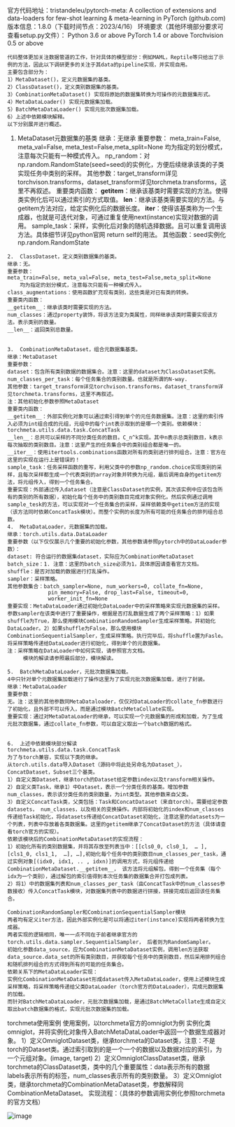 官方代码地址：tristandeleu/pytorch-meta: A collection of extensions and data-loaders for few-shot learning & meta-learning in PyTorch (github.com)
	版本信息：1.8.0（下载时间节点：2023/4/16）
	环境要求（其他环境部分要求可查看setup.py文件）：
	Python 3.6 or above
	PyTorch 1.4 or above
	Torchvision 0.5 or above
	
	代码整体更加关注数据管道的工作，针对具体的模型部分：例如MAML，Reptile等只给出了示例的方法，因此以下调研更多的关注于其data的pipeline实现，并实现自用。
	主要包含部分为：
	1）MetaDataset()，定义元数据集的基类。
	2）ClassDataset()，定义类别数据集的基类。
	3）CombinationMetaDataset() 实现将原始的数据集转换为可操作的元数据集形式。
	4）MetaDataLoader() 实现元数据集加载。
	5）BatchMetaDataLoader() 实现元批次数据集加载。
	6）上述中依赖模块解释。
	以下分别展开进行概述。
  1.  MetaDataset元数据集的基类
	继承：无继承
	重要参数：
	meta_train=False, meta_val=False, meta_test=False,meta_split=None
	均为指定的划分模式，注意每次只能有一种模式传入。
	np_random：对np.random.RandomState(seed=seed)的实例化，方便后续继承该类的子类实现任务中类别的采样。
	其他参数：target_transform详见torchvison.transforms，dataset_transform详见torchmeta.transforms，这里不再叙述。
	重要类内函数：
	__getitem__：继承该基类时需要实现的方法。使得类实例化后可以通过索引的方式取值。
	__len__：继承该基类需要实现的方法。与getitem方法对应，给定实例化后的数据长度。
	__iter__：使得该基类称为一个生成器，也就是可迭代对象，可通过重复使用next(instance)实现对数据的调用。
	sample_task：采样，实例化后对象的随机选择数据。且可以重复调用该方法。具体细节详见python官网 return self的用法。
	其他函数：seed实例化np.random.RandomState

	2.  ClassDataset，定义类别数据集的基类。
	继承：无。
	重要参数：
	meta_train=False, meta_val=False, meta_test=False,meta_split=None
		均为指定的划分模式，注意每次只能有一种模式传入。
	class_augmentations：使用函数扩充现有类别，这些类是对已有类的转换。
	重要类内函数：
	__getitem__：继承该类时需要实现的方法。
	num_classes：通过property装饰，将该方法变为类属性，同样继承该类时需要实现该方法。表示类别的数量。
	__len__：返回类别总数量。


	3.  CombinationMetaDataset，组合元数据集基类。
	继承：MetaDataset
	重要参数：
	dataset：包含所有类别数据的数据集合。注意：这里的dataset为ClassDataset实例。
	num_classes_per_task：每个任务集合的类别数量。也就是所谓的N-way.
	其他参数：target_transform详见torchvison.transforms，dataset_transform详见torchmeta.transforms，这里不再叙述。
	注：其他初始化参数参照MetaDataset
	重要类内函数：
	__getitem__：外部实例化对象可以通过索引得到单个的元任务数据集。注意：这里的索引传入必须为int组合成的元组，元组中的每个int表示取到的是哪一个类别。依赖模块：torchmeta.utils.data.task.ConcatTask
	__len__：总共可以采样的不同分类任务的数目。C_n^k实现。其中n表示总类别数目，k表示每次抽取的类别数目。注意：这里产生的任务集合中的类别组合都是唯一的。
	__iter__：使用itertools.combinations函数对所有的类别进行排列组合。注意：官方在这里的实现在运行上是错误的！
	sample_task：任务采样函数的重写，利用父类中的参数np_random.choice实现类别的采样，且每次采样都生成一个代表类别的array对象并转换为元组，最后调用自身的getitem方法，将元组传入，得到一个任务集合。
	重要实现：外部通过传入dataset（注意是ClassDataset的实例，其次该实例中应该包含所有的类别的所有数据），初始化每个任务中的类别数目完成对象实例化。然后实例通过调用sample_tesk的方法，可以实现对一个任务集合的采样，采样依赖类中getitem方法的实现（该方法同时依赖ConcatTask模块）。而整个实例的长度为所有可能的任务集合的排列组合总数。
	4.  MetaDataLoader，元数据集的加载。
	继承：torch.utils.data.DataLoader
	重要参数（以下仅仅展示几个重要的初始化参数，其他参数请参照pytorch中的DataLoader参数）：
	dataset: 符合运行的数据集dataset，实际应为CombinationMetaDataset
	batch_size：1. 注意：这里的batch_size必须为1，具体原因请查看官方文档。
	shuffle：是否对加载的数据进行打乱操作。
	sampler：采样策略。
	其他参数集合：batch_sampler=None, num_workers=0, collate_fn=None,
                 pin_memory=False, drop_last=False, timeout=0,
                 worker_init_fn=None
	重要实现：MetaDataLoader通过初始化DataLoader中的采样策略来实现元数据集的采样。参数sampler在该类中进行了重要操作，根据是否打乱数据生成了两个采样策略：1）如果shuffle为True，那么使用模块CombinationRandomSampler生成采样策略，并初始化DataLoader。2）如果shuffle为False，那么使用模块CombinationSequentialSampler，生成采样策略。执行完毕后，将shuffle置为Fasle。
	将采样策略传递给DataLoader进行初始化，得到单个的元数据集。
	注：采样策略在DataLoader中如何实现，请参照官方文档。
		 模块的解读请参照最后部分，模块解读。
	
	5.  BatchMetaDataLoader，元批次数据集加载。
	4中只针对单个元数据集加载进行了操作这里为了实现元批次数据集加载，进行了封装。
	继承：MetaDataLoader
	重要参数：
	无。注：这里的其他参数同MetaDataloader，仅仅对DataLoader的collate_fn参数进行了初始化，且外部不可以传入，而是通过模块BatchMetaCollate实现。
	重要实现：通过对MetaDataLoader的继承，可以实现一个元数据集的形成和加载，为了生成元批次数据集，通过collate_fn参数，可以自定义取出一个batch数据的格式。
  
  
	6.  上述中依赖模块部分解读
	torchmeta.utils.data.task.ConcatTask
	为了与torch兼容，实现以下类的继承。
	从torch.utils.data导入Dataset（源码中将此处另命名为Dataset_），ConcatDataset，Subset三个基类。
	1）自定义类Dataset，继承torch的Dataset给定参数index以及transform相关操作。
	2）自定义类Task，继承1）中Dataset，表示一个分类任务的基类。增加参数num_classes，表示该分类任务的类别数量，为int类型。其他参数来自父类。
	3）自定义ConcatTask类，父类包括：Task和ConcatDataset（来自torch）。需要给定参数datasets， num_classes，以及相关的变换操作。内部将初始化的index和num_classes传递给Task初始化，将datasets传递给ConcatDataset初始化，注意这里的datasets为一个列表，列表中存放着各类数据集。这里的getitem继承了ConcatDataset的方法（具体请查看torch官方的实现）。
	依赖该模块后的CombinationMetaDataset的实现流程：
	1）初始化所有的类别数据集，并将其存放至列表当中：[[cls0_0, cls0_1,  … ], [cls1_0, cls1_1,  …], …],初始化每个任务中的类别数目num_classes_per_task，通过实例对象[(idx0, idx1, .. , idxn)]的调用方式，将元组传递给CombinationMetaDataset.__getitem__， 该方法将元组解包，得到一个任务集（每个idx为一个类别），通过解包的索引值得到本次任务集的数据集合并打包成列表。
	2）将1）中的数据集列表和num_classes_per_task（由ConcatTask中的num_classes参数接收）传入ConcatTask模块，对数据集列表中的数据进行拼接，拼接完成后返回该任务集合。

	CombinationRandomSampler和CombinationSequentialSampler模块
	两者均有定义iter方法，因此外部实例化是可以将通过iter(instance)实现将两者转换为生成器。
	两者实现的逻辑相同，唯一一点不同在于前者继承官方的torch.utils.data.sampler.SequentialSampler， 后者则为RandomSampler。
	初始化参数data_source，应为CombinationMetaDataset实例，调用len方法获取data_source.data_set的所有类别数目，并获取每个任务中的类别数目，然后采用排列组合和随机排列组合的方式得到所有的可能的任务集合。
	依赖关系下的MetaDataLoader实现：
	实例化CombinationMetaDataset形成dataset传入MetaDataLoader，使用上述模块生成采样策略，将采样策略传递给父类DataLoader（torch官方的DataLoader），完成元数据集的加载。
	而针对BatchMetaDataLoader，元批次数据集加载，是通过BatchMetaCollate生成自定义取出batch数据集的格式，实现元批次数据集的加载。
torchmeta使用案例
	使用案例，以torchmeta官方的omniglot为例
	实例化类omniglot，并将实例化对象传入BatchMetaDataLoader中返回一个数据生成器对象。
1）定义OmniglotDataset类，继承torchmeta的Dataset类，注意：不是torch的Dataset类。通过索引取到的是一个一个的数据以及数据对应的索引，为一个元组对象。(image, target)
2）定义OmniglotClassDataset类，继承torchmeta的ClassDataset类，类中的几个重要属性：data表示所有的数据 labels表示所有的标签，num_classes表示所有的类别数量。
3）定义Omniglot类，继承torchmeta的CombinationMetaDataset类，参数解释同CombinationMetaDataset。
	实现流程：（具体的参数调用实例化参照torchmeta的官方文档）
	 
![image](https://user-images.githubusercontent.com/103066922/232499649-6c31d6ac-0496-4fd6-84c5-f33674971e25.png)

